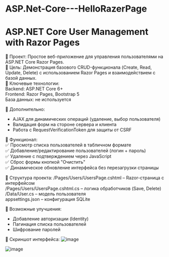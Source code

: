 # ASP.Net-Core---HelloRazerPage
ASP.NET Core User Management with Razor Pages
===
🔹 Проект: Простое веб-приложение для управления пользователями на ASP.NET Core Razor Pages. <br />
🔹 Цель: Демонстрация базового CRUD-функционала (Create, Read, Update, Delete) с использованием Razor Pages и взаимодействием с базой данных. <br />
🔹 Ключевые технологии: <br />
Backend: ASP.NET Core 6+ <br />
Frontend: Razor Pages, Bootstrap 5 <br />
База данных: не используется <br />

🔹 Дополнительно:
- AJAX для динамических операций (удаление, выбор пользователя)
- Валидация форм на стороне сервера и клиента
- Работа с RequestVerificationToken для защиты от CSRF

🔹 Функционал: <br>
✅ Просмотр списка пользователей в табличном формате <br>
✅ Добавление/редактирование пользователей (логин + пароль) <br>
✅ Удаление с подтверждением через JavaScript <br>
✅ Сброс формы кнопкой "Очистить" <br>
✅ Динамическое обновление интерфейса без перезагрузки страницы <br>

🔹 Структура проекта:
/Pages/Users/UsersPage.cshtml – Razor-страница с интерфейсом <br />
/Pages/Users/UsersPage.cshtml.cs – логика обработчиков (Save, Delete) <br />
/Data/User.cs – модель пользователя <br />
appsettings.json – конфигурация SQLite <br />

🔹 Возможные улучшения:
- Добавление авторизации (Identity)
- Пагинация списка пользователей
- Шифрование паролей
    
🔹 Скриншот интерфейса:
![image](https://github.com/user-attachments/assets/e85bfc02-46e5-4fba-8a39-74f45b9f12b8)

![image](https://github.com/user-attachments/assets/bf5fb65c-a889-4e69-a7ea-949f6479a6ca)


